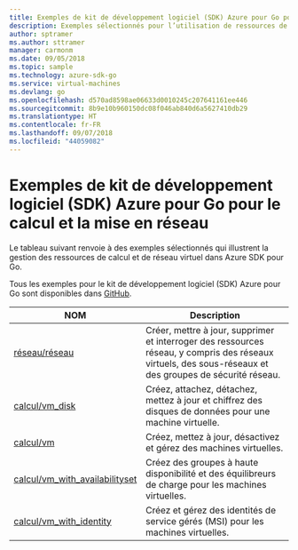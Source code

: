 ```yaml
---
title: Exemples de kit de développement logiciel (SDK) Azure pour Go pour le calcul et la mise en réseau
description: Exemples sélectionnés pour l’utilisation de ressources de calcul telles que des machines virtuelles et des réseaux virtuels à partir du kit de développement logiciel (SDK) Azure pour Go.
author: sptramer
ms.author: sttramer
manager: carmonm
ms.date: 09/05/2018
ms.topic: sample
ms.technology: azure-sdk-go
ms.service: virtual-machines
ms.devlang: go
ms.openlocfilehash: d570ad8598ae06633d0010245c207641161ee446
ms.sourcegitcommit: 8b9e10b960150dc08f046ab840d6a5627410db29
ms.translationtype: HT
ms.contentlocale: fr-FR
ms.lasthandoff: 09/07/2018
ms.locfileid: "44059082"
---
```

# <a name="azure-sdk-for-go-samples-for-compute-and-networking"></a>Exemples de kit de développement logiciel (SDK) Azure pour Go pour le calcul et la mise en réseau

Le tableau suivant renvoie à des exemples sélectionnés qui illustrent la gestion des ressources de calcul et de réseau virtuel dans Azure SDK pour Go.

Tous les exemples pour le kit de développement logiciel (SDK) Azure pour Go sont disponibles dans [GitHub](https://github.com/Azure-Samples/azure-sdk-for-go-samples).

| NOM | Description |
|------|-------------|
| [réseau/réseau](https://github.com/Azure-Samples/azure-sdk-for-go-samples/blob/master/network/network.go) | Créer, mettre à jour, supprimer et interroger des ressources réseau, y compris des réseaux virtuels, des sous-réseaux et des groupes de sécurité réseau. |
| [calcul/vm_disk](https://github.com/Azure-Samples/azure-sdk-for-go-samples/blob/master/compute/vm_disk.go) | Créez, attachez, détachez, mettez à jour et chiffrez des disques de données pour une machine virtuelle. |
| [calcul/vm](https://github.com/Azure-Samples/azure-sdk-for-go-samples/blob/master/compute/vm.go) | Créez, mettez à jour, désactivez et gérez des machines virtuelles. |
| [calcul/vm_with_availabilityset](https://github.com/Azure-Samples/azure-sdk-for-go-samples/blob/master/compute/vm_with_availabilityset.go) | Créez des groupes à haute disponibilité et des équilibreurs de charge pour les machines virtuelles. |
| [calcul/vm_with_identity](https://github.com/Azure-Samples/azure-sdk-for-go-samples/blob/master/compute/vm_with_identity.go) | Créez et gérez des identités de service gérés (MSI) pour les machines virtuelles. |
